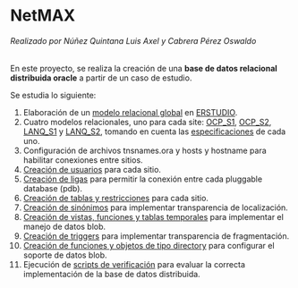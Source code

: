 NetMAX
======
###### Realizado por Núñez Quintana Luis Axel y Cabrera Pérez Oswaldo


En este proyecto, se realiza la creación de una **base de datos relacional distribuida oracle** a partir de un caso de estudio.

Se estudia lo siguiente:
1. Elaboración de un [modelo relacional global](https://github.com/LuisAxel/NetMAX/blob/main/Modelos/ModeloGlobal.jpg) en [ERSTUDIO](https://github.com/LuisAxel/NetMAX/blob/main/Modelos/ModeloGlobal.DM1).
2. Cuatro modelos relacionales, uno para cada site: [OCP_S1](https://github.com/LuisAxel/NetMAX/blob/main/Modelos/OCP_S1.jpg), [OCP_S2](https://github.com/LuisAxel/NetMAX/blob/main/Modelos/OCP_S2.jpg), [LANQ_S1](https://github.com/LuisAxel/NetMAX/blob/main/Modelos/LANQ_S1.jpg) y [LANQ_S2](https://github.com/LuisAxel/NetMAX/blob/main/Modelos/LANQ_S2.jpg), tomando en cuenta las [especificaciones](https://github.com/LuisAxel/NetMAX/tree/main/Requerimientos) de cada uno.
3. Configuración de archivos tnsnames.ora y hosts y hostname para habilitar conexiones entre sitios.
4. [Creación de usuarios](https://github.com/LuisAxel/NetMAX/tree/main/Scripts/s-01-usuarios) para cada sitio.
5. [Creación de ligas](https://github.com/LuisAxel/NetMAX/blob/main/Scripts/s-02-netmax-ligas.sql) para permitir la conexión entre cada pluggable database (pdb).
6. [Creación de tablas y restricciones](https://github.com/LuisAxel/NetMAX/tree/main/Scripts/s-03-ddl) para cada sitio.
7. [Creación de sinónimos](https://github.com/LuisAxel/NetMAX/tree/main/Scripts/s-04-sinonimos) para implementar transparencia de localización.
8. [Creación de vistas, funciones y tablas temporales](https://github.com/LuisAxel/NetMAX/tree/main/Scripts/s-05-manejo-datos-blob) para implementar el manejo de datos blob.
9. [Creación de triggers](https://github.com/LuisAxel/NetMAX/tree/main/Scripts/s-06-triggers) para implementar transparencia de fragmentación.
10. [Creación de funciones y objetos de tipo directory](https://github.com/LuisAxel/NetMAX/tree/main/Scripts/s-07-soporte-blobs) para configurar el soporte de datos blob.
11. Ejecución de [scripts de verificación](https://github.com/LuisAxel/NetMAX/tree/main/Scripts/s-08-presentación) para evaluar la correcta implementación de la base de datos distribuida.

